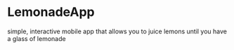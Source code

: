 # LemonadeApp
simple, interactive mobile app that allows you to juice lemons until you have a glass of lemonade
